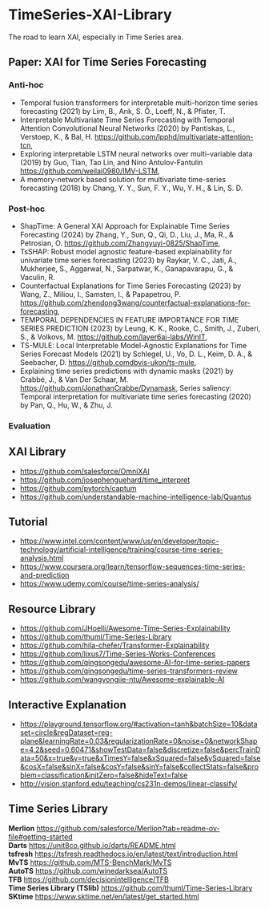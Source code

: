 # TimeSeries-XAI-Library
The road to learn XAI, especially in Time Series area.

## Paper: XAI for Time Series Forecasting

### Anti-hoc
- Temporal fusion transformers for interpretable multi-horizon time series forecasting (2021) by Lim, B., Arık, S. Ö., Loeff, N., & Pfister, T.
- Interpretable Multivariate Time Series Forecasting with Temporal Attention Convolutional Neural Networks (2020) by Pantiskas, L., Verstoep, K., & Bal, H. https://github.com/lpphd/multivariate-attention-tcn, 
- Exploring interpretable LSTM neural networks over multi-variable data (2019) by Guo, Tian, Tao Lin, and Nino Antulov-Fantulin https://github.com/weilai0980/IMV-LSTM, 
- A memory-network based solution for multivariate time-series forecasting (2018) by Chang, Y. Y., Sun, F. Y., Wu, Y. H., & Lin, S. D.
### Post-hoc
- ShapTime: A General XAI Approach for Explainable Time Series Forecasting (2024) by Zhang, Y., Sun, Q., Qi, D., Liu, J., Ma, R., & Petrosian, O. https://github.com/Zhangyuyi-0825/ShapTime, 
- TsSHAP: Robust model agnostic feature-based explainability for univariate time series forecasting (2023) by Raykar, V. C., Jati, A., Mukherjee, S., Aggarwal, N., Sarpatwar, K., Ganapavarapu, G., & Vaculin, R.
- Counterfactual Explanations for Time Series Forecasting (2023) by Wang, Z., Miliou, I., Samsten, I., & Papapetrou, P. https://github.com/zhendong3wang/counterfactual-explanations-for-forecasting, 
- TEMPORAL DEPENDENCIES IN FEATURE IMPORTANCE FOR TIME SERIES PREDICTION (2023) by Leung, K. K., Rooke, C., Smith, J., Zuberi, S., & Volkovs, M. https://github.com/layer6ai-labs/WinIT, 
- TS-MULE: Local Interpretable Model-Agnostic Explanations for Time Series Forecast Models (2021) by Schlegel, U., Vo, D. L., Keim, D. A., & Seebacher, D. https://github.comdbvis-ukon/ts-mule, 
- Explaining time series predictions with dynamic masks (2021) by Crabbé, J., & Van Der Schaar, M. https://github.com/JonathanCrabbe/Dynamask, 
Series saliency: Temporal interpretation for multivariate time series forecasting (2020) by Pan, Q., Hu, W., & Zhu, J.
### Evaluation
## XAI Library
- https://github.com/salesforce/OmniXAI
- https://github.com/josephenguehard/time_interpret
- https://github.com/pytorch/captum
- https://github.com/understandable-machine-intelligence-lab/Quantus
## Tutorial
- https://www.intel.com/content/www/us/en/developer/topic-technology/artificial-intelligence/training/course-time-series-analysis.html
- https://www.coursera.org/learn/tensorflow-sequences-time-series-and-prediction
- https://www.udemy.com/course/time-series-analysis/
## Resource Library
- https://github.com/JHoelli/Awesome-Time-Series-Explainability
- https://github.com/thuml/Time-Series-Library
- https://github.com/hila-chefer/Transformer-Explainability
- https://github.com/lixus7/Time-Series-Works-Conferences
- https://github.com/qingsongedu/awesome-AI-for-time-series-papers
- https://github.com/qingsongedu/time-series-transformers-review
- https://github.com/wangyongjie-ntu/Awesome-explainable-AI
## Interactive Explanation
- https://playground.tensorflow.org/#activation=tanh&batchSize=10&dataset=circle&regDataset=reg-plane&learningRate=0.03&regularizationRate=0&noise=0&networkShape=4,2&seed=0.60471&showTestData=false&discretize=false&percTrainData=50&x=true&y=true&xTimesY=false&xSquared=false&ySquared=false&cosX=false&sinX=false&cosY=false&sinY=false&collectStats=false&problem=classification&initZero=false&hideText=false
- http://vision.stanford.edu/teaching/cs231n-demos/linear-classify/

## Time Series Library
**Merlion**
https://github.com/salesforce/Merlion?tab=readme-ov-file#getting-started  
**Darts**
https://unit8co.github.io/darts/README.html  
**tsfresh**
https://tsfresh.readthedocs.io/en/latest/text/introduction.html  
**MvTS**
https://github.com/MTS-BenchMark/MvTS  
**AutoTS**
https://github.com/winedarksea/AutoTS  
**TFB**
https://github.com/decisionintelligence/TFB  
**Time Series Library (TSlib)**
https://github.com/thuml/Time-Series-Library
**SKtime**
https://www.sktime.net/en/latest/get_started.html
